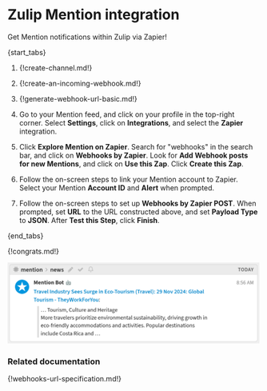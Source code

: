 # Zulip Mention integration

Get Mention notifications within Zulip via Zapier!

{start_tabs}

1. {!create-channel.md!}

1. {!create-an-incoming-webhook.md!}

1. {!generate-webhook-url-basic.md!}

1. Go to your Mention feed, and click on your profile in the top-right
   corner. Select **Settings**, click on **Integrations**, and select
   the **Zapier** integration.

1. Click **Explore Mention on Zapier**. Search for "webhooks" in
   the search bar, and click on **Webhooks by Zapier**. Look for
   **Add Webhook posts for new Mentions**, and click on
   **Use this Zap**. Click **Create this Zap**.

1. Follow the on-screen steps to link your Mention account to Zapier.
   Select your Mention **Account ID** and **Alert** when prompted.

1. Follow the on-screen steps to set up **Webhooks by Zapier POST**.
   When prompted, set **URL** to the URL constructed above, and set
   **Payload Type** to **JSON**. After **Test this Step**, click
   **Finish**.

{end_tabs}

{!congrats.md!}

![](/static/images/integrations/mention/001.png)

### Related documentation

{!webhooks-url-specification.md!}
